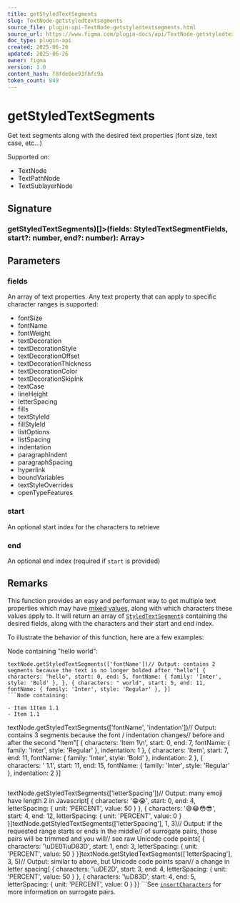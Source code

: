 ```yaml
---
title: getStyledTextSegments
slug: TextNode-getstyledtextsegments
source_file: plugin-api-TextNode-getstyledtextsegments.html
source_url: https://www.figma.com/plugin-docs/api/TextNode-getstyledtextsegments/
doc_type: plugin-api
created: 2025-06-26
updated: 2025-06-26
owner: figma
version: 1.0
content_hash: f8fde6ee93fbfc9a
token_count: 849
---
```

# getStyledTextSegments

Get text segments along with the desired text properties (font size, text case, etc...)

 Supported on:

- TextNode
- TextPathNode
- TextSublayerNode

## Signature

### getStyledTextSegments)[]>(fields: StyledTextSegmentFields, start?: number, end?: number): Array>

## Parameters

### fields

An array of text properties. Any text property that can apply to specific character ranges is supported:

- fontSize
- fontName
- fontWeight
- textDecoration
- textDecorationStyle
- textDecorationOffset
- textDecorationThickness
- textDecorationColor
- textDecorationSkipInk
- textCase
- lineHeight
- letterSpacing
- fills
- textStyleId
- fillStyleId
- listOptions
- listSpacing
- indentation
- paragraphIndent
- paragraphSpacing
- hyperlink
- boundVariables
- textStyleOverrides
- openTypeFeatures

### start

An optional start index for the characters to retrieve

### end

An optional end index (required if `start` is provided)

## Remarks

This function provides an easy and performant way to get multiple text properties which may have [mixed values](/plugin-docs/working-with-text/#mixed-styles), along with which characters these values apply to.
It will return an array of [`StyledTextSegment`](/plugin-docs/api/StyledTextSegment/)s containing the desired fields, along with the characters and their start and end index.

To illustrate the behavior of this function, here are a few examples:

Node containing "hello world":

```
textNode.getStyledTextSegments(['fontName'])// Output: contains 2 segments because the text is no longer bolded after "hello"[ { characters: "hello", start: 0, end: 5, fontName: { family: 'Inter', style: 'Bold' }, }, { characters: " world", start: 5, end: 11, fontName: { family: 'Inter', style: 'Regular' }, }]
```Node containing:

- Item 1Item 1.1
- Item 1.1

```
textNode.getStyledTextSegments(['fontName', 'indentation'])// Output: contains 3 segments because the font / indentation changes// before and after the second "Item"[ { characters: 'Item 1\n', start: 0, end: 7, fontName: { family: 'Inter', style: 'Regular' }, indentation: 1 }, { characters: 'Item', start: 7, end: 11, fontName: { family: 'Inter', style: 'Bold' }, indentation: 2 }, { characters: ' 1.1', start: 11, end: 15, fontName: { family: 'Inter', style: 'Regular' }, indentation: 2 }]
```Node containing "😁 😭 😅😂😳😎":

```
textNode.getStyledTextSegments(['letterSpacing'])// Output: many emoji have length 2 in Javascript[ { characters: '😁😭', start: 0, end: 4, letterSpacing: { unit: 'PERCENT', value: 50 } }, { characters: '😅😂😳😎', start: 4, end: 12, letterSpacing: { unit: 'PERCENT', value: 0 } }]textNode.getStyledTextSegments(['letterSpacing'], 1, 3)// Output: if the requested range starts or ends in the middle// of surrogate pairs, those pairs will be trimmed and you will// see raw Unicode code points[ { characters: '\uDE01\uD83D', start: 1, end: 3, letterSpacing: { unit: 'PERCENT', value: 50 } }]textNode.getStyledTextSegments(['letterSpacing'], 3, 5)// Output: similar to above, but Unicode code points span// a change in letter spacing[ { characters: '\uDE2D', start: 3, end: 4, letterSpacing: { unit: 'PERCENT', value: 50 } }, { characters: '\uD83D', start: 4, end: 5, letterSpacing: { unit: 'PERCENT', value: 0 } }]
```See [`insertCharacters`](/plugin-docs/api/properties/TextNode-insertcharacters/) for more information on surrogate pairs.